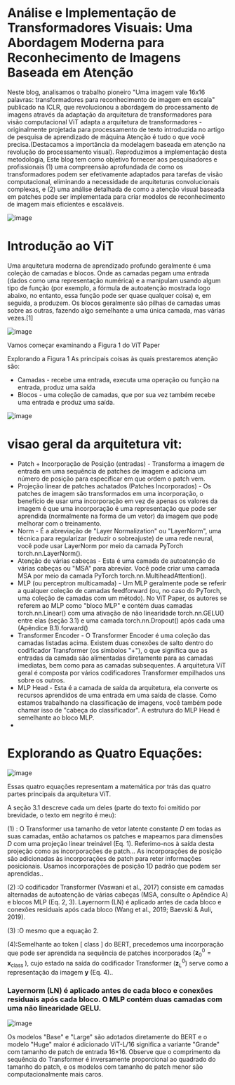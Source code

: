 # Análise e Implementação de Transformadores Visuais: Uma Abordagem Moderna para Reconhecimento de Imagens Baseada em Atenção

Neste blog, analisamos o trabalho pioneiro "Uma imagem vale 16x16 palavras: transformadores para reconhecimento de imagem em escala" publicado na ICLR, que revolucionou a abordagem do processamento de imagens através da adaptação da arquitetura de transformadores para visão computacional ViT adapta a arquitetura de transformadores - originalmente projetada para processamento de texto introduzida no artigo de pesquisa de aprendizado de máquina Atenção é tudo o que você precisa.(Destacamos a importância da modelagem baseada em atenção na revolução do processamento visual).  Reproduzimos a implementação desta metodologia, Este blog tem como objetivo fornecer aos pesquisadores e profissionais (1) uma compreensão aprofundada de como os transformadores podem ser efetivamente adaptados para tarefas de visão computacional, eliminando a necessidade de arquiteturas convolucionais complexas, e (2) uma análise detalhada de como a atenção visual baseada em patches pode ser implementada para criar modelos de reconhecimento de imagem mais eficientes e escaláveis.

![image](https://github.com/user-attachments/assets/f87cb646-8a58-4dd5-b814-b1eee75b0ddc)

# Introdução ao ViT 

Uma arquitetura moderna de aprendizado profundo geralmente é uma coleção de camadas e blocos. Onde as camadas pegam uma entrada (dados como uma representação numérica) e a manipulam usando algum tipo de função (por exemplo, a fórmula de autoatenção mostrada logo abaixo, no entanto, essa função pode ser quase qualquer coisa) e, em seguida, a produzem. Os blocos geralmente são pilhas de camadas umas sobre as outras, fazendo algo semelhante a uma única camada, mas várias vezes.[1]

![image](https://github.com/user-attachments/assets/18ae4852-74da-47c8-bd8e-b734d05cba5d)

Vamos começar examinando a Figura 1 do ViT Paper

Explorando a Figura 1
As principais coisas às quais prestaremos atenção são:

- Camadas - recebe uma entrada, executa uma operação ou função na entrada, produz uma saída
- Blocos  - uma coleção de camadas, que por sua vez também recebe uma entrada e produz uma saída.
  
![image](https://github.com/user-attachments/assets/5223448b-4fe6-4b75-b940-e2367458dfbb)

# visao geral da arquitetura vit: 

- Patch + Incorporação de Posição (entradas) - Transforma a imagem de entrada em uma sequência de patches de imagem e adiciona um número de posição para especificar em que ordem o patch vem.
- Projeção linear de patches achatados (Patches Incorporados) - Os patches de imagem são transformados em uma incorporação, o benefício de usar uma incorporação em vez de apenas os valores da imagem é que uma incorporação é uma representação que pode ser aprendida (normalmente na forma de um vetor) da imagem que pode melhorar com o treinamento.
- Norm - É a abreviação de "Layer Normalization" ou "LayerNorm", uma técnica para regularizar (reduzir o sobreajuste) de uma rede neural, você pode usar LayerNorm por meio da camada PyTorch torch.nn.LayerNorm().
- Atenção de várias cabeças - Esta é uma camada de autoatenção de várias cabeças ou "MSA" para abreviar. Você pode criar uma camada MSA por meio da camada PyTorch torch.nn.MultiheadAttention().
- MLP (ou perceptron multicamada) - Um MLP geralmente pode se referir a qualquer coleção de camadas feedforward (ou, no caso do PyTorch, uma coleção de camadas com um método). No ViT Paper, os autores se referem ao MLP como "bloco MLP" e contém duas camadas torch.nn.Linear() com uma ativação de não linearidade torch.nn.GELU() entre elas (seção 3.1) e uma camada torch.nn.Dropout() após cada uma (Apêndice B.1).forward()
- Transformer Encoder - O Transformer Encoder é uma coleção das camadas listadas acima. Existem duas conexões de salto dentro do codificador Transformer (os símbolos "+"), o que significa que as entradas da camada são alimentadas diretamente para as camadas imediatas, bem como para as camadas subsequentes. A arquitetura ViT geral é composta por vários codificadores Transformer empilhados uns sobre os outros.
- MLP Head - Esta é a camada de saída da arquitetura, ela converte os recursos aprendidos de uma entrada em uma saída de classe. Como estamos trabalhando na classificação de imagens, você também pode chamar isso de "cabeça do classificador". A estrutura do MLP Head é semelhante ao bloco MLP.
- 

  # Explorando as Quatro Equações:
  ![image](https://github.com/user-attachments/assets/a83ec89e-98be-4953-bd12-f38fe06e7352)

  Essas quatro equações representam a matemática por trás das quatro partes principais da arquitetura ViT.

A seção 3.1 descreve cada um deles (parte do texto foi omitido por brevidade, o texto em negrito é meu):


(1) : O Transformer usa tamanho de vetor latente constante $D$ em todas as suas camadas, então achatamos os patches e mapeamos para dimensões $D$ com uma projeção linear treinável (Eq. 1). Referimo-nos à saída desta projeção como as incorporações de patch... As incorporações de posição são adicionadas às incorporações de patch para reter informações posicionais. Usamos incorporações de posição 1D padrão que podem ser aprendidas..

(2) :O codificador Transformer (Vaswani et al., 2017) consiste em camadas alternadas de autoatenção de várias cabeças (MSA, consulte o Apêndice A) e blocos MLP (Eq. 2, 3). Layernorm (LN) é aplicado antes de cada bloco e conexões residuais após cada bloco (Wang et al., 2019; Baevski & Auli, 2019).

(3) :O mesmo que a equação 2.

(4):Semelhante ao token [ class ] do BERT, precedemos uma incorporação que pode ser aprendida na sequência de patches incorporados $\left(\mathbf{z}_{0}^{0}=\mathbf{x}_{\text {class }}\right)$, cujo estado na saída do codificador Transformer $\left(\mathbf{z}_{L}^{0}\right)$ serve como a representação da imagem $\mathbf{y}$ (Eq. 4)..

### Layernorm (LN) é aplicado antes de cada bloco e conexões residuais após cada bloco. O MLP contém duas camadas com uma não linearidade GELU.
![image](https://github.com/user-attachments/assets/1ac0382a-b603-4835-8a7e-437c3ecf57f4)

Os modelos "Base" e "Large" são adotados diretamente do BERT e o modelo "Huge" maior é adicionado
ViT-L/16 significa a variante "Grande" com tamanho de patch de entrada 16×16. Observe que o comprimento da sequência do Transformer é inversamente proporcional ao quadrado do tamanho do patch, e os modelos com tamanho de patch menor são computacionalmente mais caros.
















